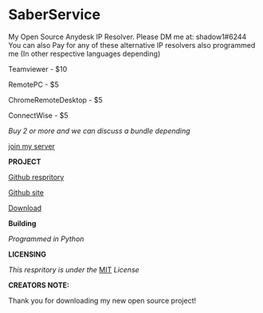 # SaberService
My Open Source Anydesk IP Resolver. Please DM me at: shadow1#6244
You can also Pay for any of these alternative IP resolvers also programmed me (In other respective languages depending)

Teamviewer - $10

RemotePC - $5

ChromeRemoteDesktop - $5

ConnectWise - $5

*Buy 2 or more and we can discuss a bundle depending*

[join my server](https://discord.com/invite/6B3s74H)

**PROJECT**

[Github respritory](https://github.com/shadow1Python/MyDesk)

[Github site](https://shadow1python.github.io/MyDesk/)

[Download](https://github.com/shadow1Python/MyDesk/releases/tag/v2.0)


**Building** 

*Programmed in Python*

**LICENSING** 

*This respritory is under the* [MIT](https://github.com/shadow1Python/MyDesk/blob/main/LICENSE) *License*

**CREATORS NOTE:**

Thank you for downloading my new open source project!
